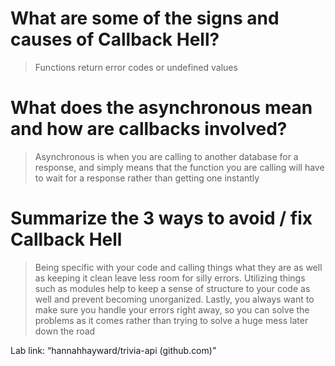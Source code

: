 # What are some of the signs and causes of Callback Hell?
 >Functions return error codes or undefined values
# What does the asynchronous mean and how are callbacks involved?
> Asynchronous is when you are calling to another database for a response, and simply means that the function you are calling will have to wait for a response rather than getting one instantly
# Summarize the 3 ways to avoid / fix Callback Hell
>Being specific with your code and calling things what they are as well as keeping it clean leave less room for silly errors. Utilizing things such as modules help to keep a sense of structure to your code as well and prevent becoming unorganized. Lastly, you always want to make sure you handle your errors right away, so you can solve the problems as it comes rather than trying to solve a huge mess later down the road

Lab link: “hannahhayward/trivia-api (github.com)”